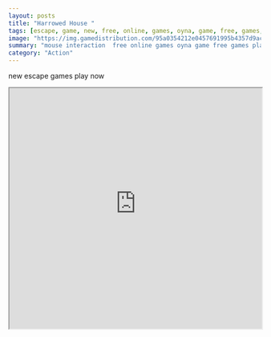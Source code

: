 ```yaml
---
layout: posts
title: "Harrowed House "
tags: [escape, game, new, free, online, games, oyna, game, free, games, play, play, games]
image: "https://img.gamedistribution.com/95a0354212e0457691995b4357d9ac02.jpg"
summary: "mouse interaction  free online games oyna game free games play play games"
category: "Action"
---
```


new escape games play now

<iframe width="100%" height="480px;" src="https://flash.gamedistribution.com?game=95a0354212e0457691995b4357d9ac02"></iframe>